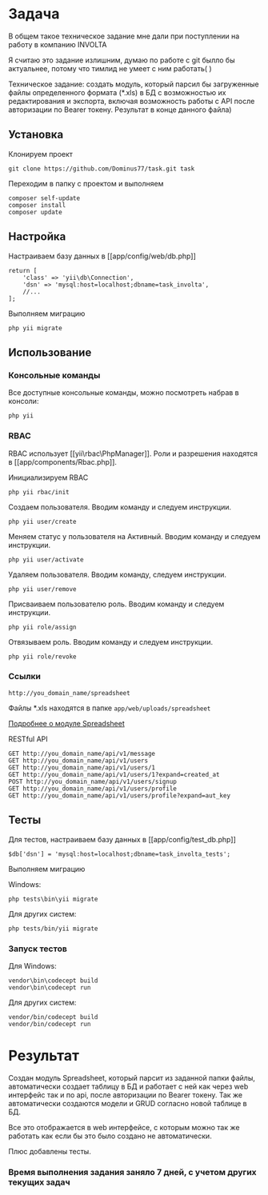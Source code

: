 # Задача
В общем такое техническое задание мне дали при поступлении на работу в компанию INVOLTA

Я считаю это задание излишним, думаю по работе с git былло бы актуальнее, потому что тимлид не умеет с ним работать(
)

Техническое задание: создать модуль, который парсил бы загруженные файлы определенного формата (*.xls) в БД с возможностью их редактирования и экспорта, включая возможность работы с API после авторизации по Bearer токену. Результат в конце данного файла)
## Установка
Клонируем проект
```
git clone https://github.com/Dominus77/task.git task

```
Переходим в папку с проектом и выполняем
```
composer self-update
composer install
composer update
```

## Настройка
Настраиваем базу данных в [[app/config/web/db.php]]

```
return [
    'class' => 'yii\db\Connection',
    'dsn' => 'mysql:host=localhost;dbname=task_involta',
    //...
];
```
Выполняем миграцию
```
php yii migrate
```
## Использование
### Консольные команды
Все доступные консольные команды, можно посмотреть набрав в консоли:
```
php yii
```
### RBAC
RBAC использует [[yii\rbac\PhpManager]]. Роли и разрешения находятся в [[app/components/Rbac.php]].

Инициализируем RBAC
```
php yii rbac/init

```

Создаем пользователя. Вводим команду и следуем инструкции.
```
php yii user/create
```
Меняем статус у пользователя на Активный. Вводим команду и следуем инструкции.
```
php yii user/activate
```
Удаляем пользователя. Вводим команду, следуем инструкции.
```
php yii user/remove

```
Присваиваем пользователю роль. Вводим команду и следуем инструкции.
```
php yii role/assign
```
Отвязываем роль. Вводим команду и следуем инструкции.
```
php yii role/revoke
```
### Ссылки
```
http://you_domain_name/spreadsheet
```
Файлы *.xls находятся в папке `app/web/uploads/spreadsheet`

[Подробнее о модуле Spreadsheet](https://github.com/Dominus77/task/blob/master/modules/spreadsheet/README.md)

RESTful API

```
GET http://you_domain_name/api/v1/message
GET http://you_domain_name/api/v1/users
GET http://you_domain_name/api/v1/users/1
GET http://you_domain_name/api/v1/users/1?expand=created_at
POST http://you_domain_name/api/v1/users/signup
GET http://you_domain_name/api/v1/users/profile
GET http://you_domain_name/api/v1/users/profile?expand=aut_key
```

## Тесты
Для тестов, настраиваем базу данных в [[app/config/test_db.php]]
```
$db['dsn'] = 'mysql:host=localhost;dbname=task_involta_tests';
```
Выполняем миграцию

Windows:
```
php tests\bin\yii migrate
```
Для других систем:
```
php tests/bin/yii migrate
```
### Запуск тестов

Для Windows:
```
vendor\bin\codecept build
vendor\bin\codecept run
```
Для других систем:
```
vendor/bin/codecept build
vendor/bin/codecept run
```
# Результат
Создан модуль Spreadsheet, который парсит из заданной папки файлы, автоматически создает таблицу в БД и работает с ней как через web интерфейс так и по api, после авторизации по Bearer токену. Так же автоматически создаются модели  и GRUD согласно новой таблице в БД.

Все это отображается в web интерфейсе, с которым можно так же работать как если бы это было создано не автоматически.

Плюс добавлены тесты.

### Время выполнения задания заняло 7 дней, с учетом других текущих задач
